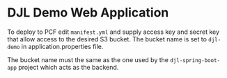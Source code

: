 # DJL Demo Web Application
To deploy to PCF edit `manifest.yml` and supply access key and secret key that allow access to the desired S3 bucket.
The bucket name is set to `djl-demo` in application.properties file. 

The bucket name must the same as the one used by the `djl-spring-boot-app` project which acts as the backend. 

